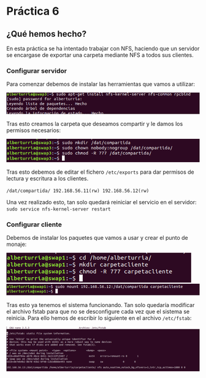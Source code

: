 # Práctica 6

## ¿Qué hemos hecho?

En esta práctica se ha intentado trabajar con NFS, haciendo que un servidor se encargase de exportar una carpeta mediante NFS a todos sus clientes.

### Configurar servidor

Para comenzar debemos de instalar las herramientas que vamos a utilizar:

![Instalar herramientas](./assets/install.png)

Tras esto creamos la carpeta que deseamos compartir y le damos los permisos necesarios:

![Crear carpeta y dar permisos](./assets/permisos.png)

Tras esto debemos de editar el fichero `/etc/exports` para dar permisos de lectura y escritura a los clientes.

`/dat/compartida/ 192.168.56.11(rw) 192.168.56.12(rw)`

Una vez realizado esto, tan solo quedará reiniciar el servicio en el servidor:
`sudo service nfs-kernel-server restart`


### Configurar cliente

Debemos de instalar los paquetes que vamos a usar y crear el punto de monaje:

![Crear carpeta](./assets/cliente.png)
![Crear punto de montaje](./assets/mount.png)

Tras esto ya tenemos el sistema funcionando.
Tan solo quedaría modificar el archivo fstab para que no se desconfigure cada vez que el sistema se reinicia.
Para ello hemos de escribir lo siguiente en el archivo `/etc/fstab`:

![Archivo fstab](./assets/fstab.png)



